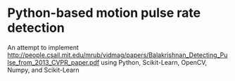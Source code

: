 # Python-based motion pulse rate detection

An attempt to implement http://people.csail.mit.edu/mrub/vidmag/papers/Balakrishnan_Detecting_Pulse_from_2013_CVPR_paper.pdf
using Python, Scikit-Learn, OpenCV, Numpy, and Scikit-Learn

